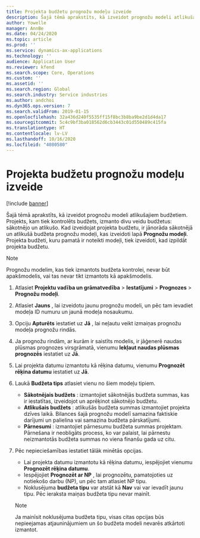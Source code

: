 ```yaml
---
title: Projekta budžetu prognožu modeļu izveide
description: Šajā tēmā aprakstīts, kā izveidot prognožu modeli atlikušajiem budžetiem.
author: Yowelle
manager: AnnBe
ms.date: 04/24/2020
ms.topic: article
ms.prod: ''
ms.service: dynamics-ax-applications
ms.technology: ''
audience: Application User
ms.reviewer: kfend
ms.search.scope: Core, Operations
ms.custom: ''
ms.assetid: ''
ms.search.region: Global
ms.search.industry: Service industries
ms.author: andchoi
ms.dyn365.ops.version: 7
ms.search.validFrom: 2019-01-15
ms.openlocfilehash: 32a436d240f5535ff15f8bc3b8ba9be2d1d4da17
ms.sourcegitcommit: 5c4c9bf3ba018562d6cb3443c01d550489c415fa
ms.translationtype: HT
ms.contentlocale: lv-LV
ms.lasthandoff: 10/16/2020
ms.locfileid: "4080580"
---
```

# <a name="create-forecast-models-for-project-budgets"></a>Projekta budžetu prognožu modeļu izveide 

[!include [banner](../includes/banner.md)]

Šajā tēmā aprakstīts, kā izveidot prognožu modeli atlikušajiem budžetiem. Projekts, kam tiek kontrolēts budžets, izmanto divu veidu budžetus: sākotnējo un atlikušo. Kad izveidojat projekta budžetu, ir jānorāda sākotnējā un atlikušā budžeta prognožu modeļi, kas izveidoti lapā **Prognožu modeļi**. Projekta budžeti, kuru pamatā ir noteikti modeļi, tiek izveidoti, kad izpildāt projekta budžetu.

> [!NOTE]
> Prognožu modelim, kas tiek izmantots budžeta kontrolei, nevar būt apakšmodelis, vai tas nevar tikt izmantots kā apakšmodelis.

1. Atlasiet **Projektu vadība un grāmatvedība** > **Iestatījumi** > **Prognozes**  > **Prognožu modeļi**.
2. Atlasiet **Jauns** , lai izveidotu jaunu prognožu modeli, un pēc tam ievadiet modeļa ID numuru un jaunā modeļa nosaukumu. 
3. Opciju **Apturēts** iestatiet uz **Jā** , lai neļautu veikt izmaiņas prognožu modeļa prognožu rindās. 
4. Ja prognožu rindām, ar kurām ir saistīts modelis, ir jāģenerē naudas plūsmas prognozes virsgrāmatā, vienumu **Iekļaut naudas plūsmas prognozēs** iestatiet uz **Jā**. 
5. Lai projekta datumu izmantotu kā rēķina datumu, vienumu **Prognozēt rēķina datumu** iestatiet uz **Jā**. 
6. Laukā **Budžeta tips** atlasiet vienu no šiem modeļu tipiem.

   - **Sākotnējais budžets** : izmantojiet sākotnējās budžeta summas, kas ir iestatītas, izveidojot un aprēķinot sākotnējo budžetu.
   - **Atlikušais budžets** : atlikušās budžeta summas izmantojiet projekta dzīves laikā. Bilances šajā prognožu modelī samazina faktiskie darījumi un palielina vai samazina budžeta pārskatījumi.
   - **Pārnesumi** : izmantojiet pārnesumu budžeta summas projektam. Pārnešana ir neobligāts process, ko var palaist, lai pārnestu neizmantotās budžeta summas no viena finanšu gada uz citu.

7. Pēc nepieciešamības iestatiet tālāk minētās opcijas.

   - Lai projekta datumu izmantotu kā rēķina datumu, iespējojiet vienumu **Prognozēt rēķina datumu**.
   - Iespējojiet **Prognozēt ar NP** , lai prognozētu, pamatojoties uz notiekošo darbu (NP), un pēc tam atlasiet NP tipu. 
   - Noklusējuma **budžeta tipu** var atstāt kā **Nav** vai var ievadīt jaunu tipu. Pēc ieraksta maiņas budžeta tipu nevar mainīt.     
    > [!NOTE]
    > Ja mainīsit noklusējuma budžeta tipu, visas citas opcijas būs nepieejamas atjauninājumiem un šo budžeta modeli nevarēs atkārtoti izmantot. 
   


 

